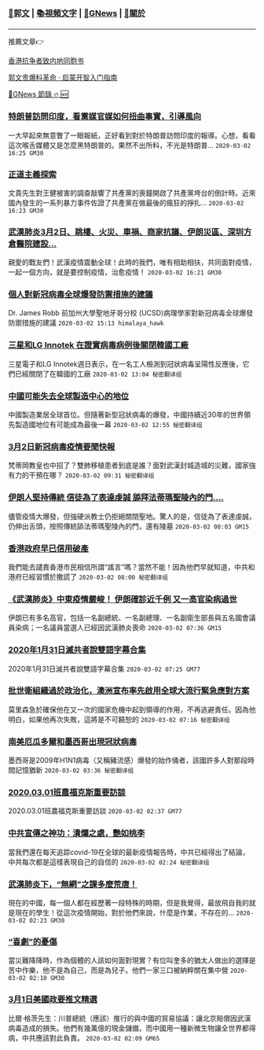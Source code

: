 ###  [:eagle:郭文](https://github.com/ourhimalayas/txt) | [:books:視頻文字](https://github.com/ourhimalayas/txt/blob/master/content/README.md) | [:newspaper:GNews](https://github.com/ourhimalayas/txt/blob/master/content/gnews/README.md) | [:pray:關於](https://github.com/ourhimalayas/home/tree/master/about)
---

推薦文章:point_right:

[香港抗争者致内地同胞书](https://github.com/ourhimalayas/news/blob/master/2019/08/a_letter_from_the_hong_kong_people.md)

[郭文贵爆料革命 · 启蒙开智入门指南](https://github.com/ourhimalayas/txt/issues/1)

[:newspaper:GNews 節錄 :fire: :new:](https://github.com/ourhimalayas/txt/blob/master/content/gnews/README.md) 



### [特朗普訪問印度，看黨媒官媒如何扭曲事實，引導風向](/content/gnews/1/README.md)

一大早起來無意瞥了一眼報紙，正好看到對於特朗普訪問印度的報導。心想，看看這次喉舌媒體又是怎麼黑特朗普的。果然不出所料，不光是特朗普...  `2020-03-02 16:25 GM30`

### [正道主義探索](/content/gnews/2/README.md)

文貴先生對王健被害的調查敲響了共產黨的喪鐘開啟了共產黨垮台的倒計時。近來國內發生的一系列暴力事件佐證了共產黨在做最後的瘋狂的掙扎...  `2020-03-02 16:23 GM30`

### [武漢肺炎3月2日、跳樓、火災、車禍、商家抗議、伊朗災區、深圳方倉醫院建設&#8230;](/content/gnews/3/README.md)

親愛的戰友們！武漢疫情震動全球！此時的我們，唯有相助相扶，共同面對疫情，一起一個方向，就是要控制疫情，治愈疫情！  `2020-03-02 16:21 GM30`

### [個人對新冠病毒全球爆發防禦措施的建議](/content/gnews/4/README.md)

Dr. James Robb 前加州大學聖地牙哥分校 (UCSD)病理學家對新冠病毒全球爆發防禦措施的建議  `2020-03-02 15:13 himalaya_hawk`

### [三星和LG Innotek 在證實病毒病例後關閉韓國工廠](/content/gnews/5/README.md)

三星電子和LG Innotek週日表示，在一名工人檢測到冠狀病毒呈陽性反應後，它們已經關閉了在韓國的工廠  `2020-03-02 13:04 秘密翻译组`

### [中國可能失去全球製造中心的地位](/content/gnews/6/README.md)

中國製造業居全球首位。但隨著新型冠狀病毒的爆發，中國持續近30年的世界領先製造國地位有可能成為最後一幕  `2020-03-02 12:55 秘密翻译组`

### [3月2日新冠病毒疫情要聞快報](/content/gnews/7/README.md)

梵蒂岡教皇也中招了？雙肺移植患者到底是誰？面對武漢封城造城的災難，國家強有力的干預在哪？  `2020-03-02 09:31 秘密翻译组`

### [伊朗人堅持傳統 信徒為了表達虔誠 舔拜法蒂瑪聖陵內的門&#8230;.](/content/gnews/8/README.md)

儘管疫情大爆發，但強硬派教士仍拒絕關閉聖地。驚人的是，信徒為了表達虔誠，仍伸出舌頭，按照傳統舔法蒂瑪聖陵內的門，還有陵墓  `2020-03-02 08:03 GM15`

### [香港政府早已信用破產](/content/gnews/9/README.md)

我們能去譴責香港市民相信所謂“謠言”嗎？當然不能！因為他們早就知道，中共和港府已經習慣於撒謊了  `2020-03-02 08:00 秘密翻译组`

### [《武漢肺炎》中東疫情嚴峻！ 伊朗確診近千例 又一高官染病過世](/content/gnews/10/README.md)

伊朗已有多名高官，包括一名副總統、一名副總理、一名副衛生部長與五名國會議員染病；一名議員當選人已經因武漢肺炎喪命  `2020-03-02 07:36 GM15`

### [2020年1月31日滅共者說雙語字幕合集](/content/gnews/11/README.md)

2020年1月31日滅共者說雙語字幕合集  `2020-03-02 07:25 GM77`

### [批世衛組織過於政治化，澳洲宣布率先啟用全球大流行緊急應對方案](/content/gnews/12/README.md)

莫里森急於確保他在又一次的國家危機中起到領導的作用，不再逃避責任。因為他明白，如果他再次失敗，這將是不可饒恕的  `2020-03-02 07:16 秘密翻译组`

### [南美厄瓜多爾和墨西哥出現冠狀病毒](/content/gnews/13/README.md)

墨西哥是2009年H1N1病毒（又稱豬流感）爆發的始作俑者，該國許多人對那段時間記憶猶新  `2020-03-02 03:36 秘密翻译组`

### [2020.03.01班農福克斯重要訪談](/content/gnews/14/README.md)

2020.03.01班農福克斯重要訪談  `2020-03-02 02:37 GM77`

### [中共宣傳之神功：潰爛之處，艷如桃李](/content/gnews/15/README.md)

當我們還在每天追踪covid-19在全球的最新疫情報告時，中共已經得出了結論，中共每次都是這樣表現自己的自信的  `2020-03-02 02:24 秘密翻译组`

### [武漢肺炎下，“無網”之課多麼荒唐！](/content/gnews/16/README.md)

現在的中國，每一個人都在經歷著一段特殊的時期，但是我覺得，最放飛自我的就是現在的學生！從這次疫情開始，對於他們來說，什麼是作業，不存在的...  `2020-03-02 02:23 GM30`

### [“喜劇”的憂傷](/content/gnews/17/README.md)

當災難降降時，作為個體的人該如何面對現實？有位叫奎多的猶太人做出的選擇是苦中作樂，他不是為自己，而是為兒子。他們一家三口被納粹關在集中營  `2020-03-02 02:10 GM30`

### [3月1日美國政要推文精選](/content/gnews/18/README.md)

比爾·格茨先生：川普總統（應該）推行的與中國的貿易協議：讓北京賠償因武漢病毒造成的損失。他們有幾萬億的現金儲備，而中國用一種新微生物讓全世界都得病，中共應該對此負責。  `2020-03-02 02:09 GM65`

